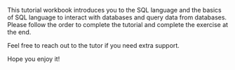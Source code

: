 This tutorial workbook introduces you to the SQL language and the basics of SQL language to interact with databases and query data from databases.
Please follow the order to complete the tutorial and complete the exercise at the end.

Feel free to reach out to the tutor if you need extra support.

Hope you enjoy it!
